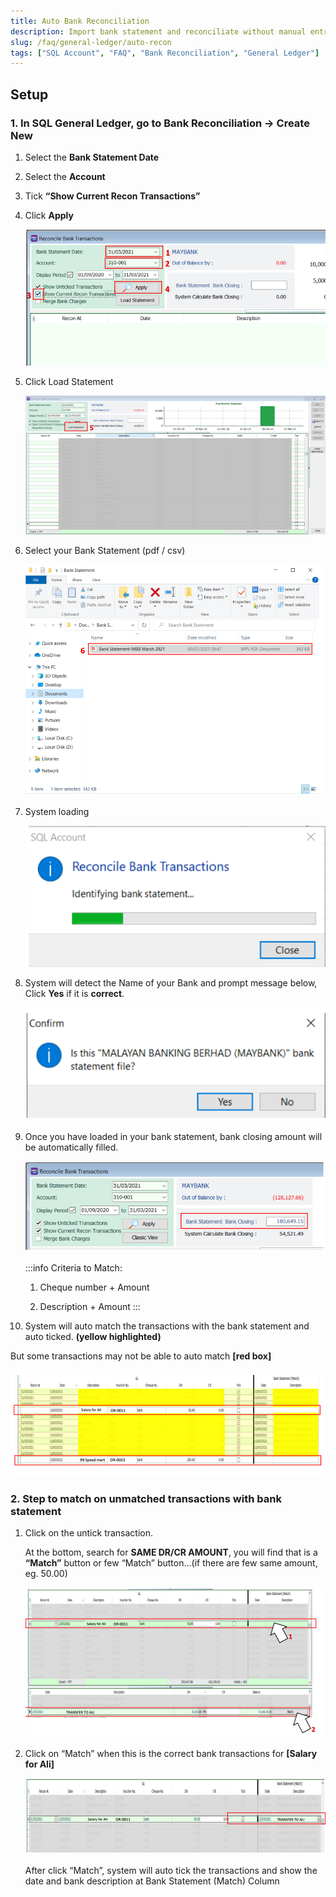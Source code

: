 ```yaml
---
title: Auto Bank Reconciliation
description: Import bank statement and reconciliate without manual entry.
slug: /faq/general-ledger/auto-recon
tags: ["SQL Account", "FAQ", "Bank Reconciliation", "General Ledger"]
---
```


## Setup

### 1. In SQL General Ledger, go to **Bank Reconciliation** -> **Create New**

1. Select the **Bank Statement Date**

2. Select the **Account**

3. Tick **“Show Current Recon Transactions”**

4. Click **Apply**

   ![1](../../../static/img/general-ledger/auto-recon/1.png)

5. Click Load Statement

   ![2](../../../static/img/general-ledger/auto-recon/2.png)

6. Select your Bank Statement (pdf / csv)

   ![3](../../../static/img/general-ledger/auto-recon/3.png)

7. System loading

   ![4](../../../static/img/general-ledger/auto-recon/4.png)

8. System will detect the Name of your Bank and prompt message below, Click **Yes** if it is **correct**.

   ![5](../../../static/img/general-ledger/auto-recon/5.png)

9. Once you have loaded in your bank statement, bank closing amount will be automatically filled.

   ![6](../../../static/img/general-ledger/auto-recon/6.png)

   :::info
   Criteria to Match:

   1. Cheque number + Amount

   2. Description + Amount
   :::

10. System will auto match the transactions with the bank statement and auto ticked. **(yellow highlighted)**

   But some transactions may not be able to auto match **[red box]**

   ![7](../../../static/img/general-ledger/auto-recon/7.png)

### 2. Step to match on unmatched transactions with bank statement

1. Click on the untick transaction.

   At the bottom, search for **SAME DR/CR AMOUNT**, you will find that is a **“Match”** button or few “Match” button…(if there are few same amount, eg. 50.00)

   ![8](../../../static/img/general-ledger/auto-recon/8.png)

2. Click on “Match” when this is the correct bank transactions for **[Salary for Ali]**

   ![9](../../../static/img/general-ledger/auto-recon/9.png)

   After click “Match”, system will auto tick the transactions and show the date and bank description at Bank Statement (Match) Column
